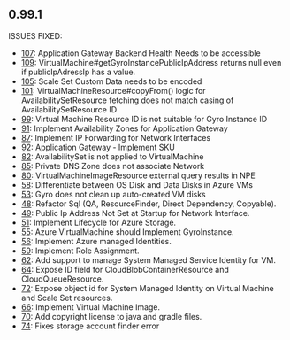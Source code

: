 ## 0.99.1

ISSUES FIXED:

* [107](https://github.com/perfectsense/gyro-azure-provider/issues/107): Application Gateway Backend Health Needs to be accessible
* [109](https://github.com/perfectsense/gyro-azure-provider/issues/110): VirtualMachine#getGyroInstancePublicIpAddress returns null even if publicIpAdressIp has a value.
* [105](https://github.com/perfectsense/gyro-azure-provider/issues/105): Scale Set Custom Data needs to be encoded
* [101](https://github.com/perfectsense/gyro-azure-provider/issues/101): VirtualMachineResource#copyFrom() logic for AvailabilitySetResource fetching does not match casing of AvailabilitySetResource ID
* [99](https://github.com/perfectsense/gyro-azure-provider/issues/99): Virtual Machine Resource ID is not suitable for Gyro Instance ID
* [91](https://github.com/perfectsense/gyro-azure-provider/issues/91): Implement Availability Zones for Application Gateway
* [87](https://github.com/perfectsense/gyro-azure-provider/issues/87): Implement IP Forwarding for Network Interfaces
* [92](https://github.com/perfectsense/gyro-azure-provider/issues/92): Application Gateway - Implement SKU
* [82](https://github.com/perfectsense/gyro-azure-provider/issues/82): AvailabilitySet is not applied to VirtualMachine
* [85](https://github.com/perfectsense/gyro-azure-provider/issues/85): Private DNS Zone does not associate Network
* [80](https://github.com/perfectsense/gyro-azure-provider/issues/80): VirtualMachineImageResource external query results in NPE
* [58](https://github.com/perfectsense/gyro-azure-provider/issues/58): Differentiate between OS Disk and Data Disks in Azure VMs
* [53](https://github.com/perfectsense/gyro-azure-provider/issues/53): Gyro does not clean up auto-created VM disks
* [48](https://github.com/perfectsense/gyro-azure-provider/issues/48): Refactor Sql (QA, ResourceFinder, Direct Dependency, Copyable).
* [49](https://github.com/perfectsense/gyro-azure-provider/issues/49): Public Ip Address Not Set at Startup for Network Interface.
* [51](https://github.com/perfectsense/gyro-azure-provider/issues/51): Implement Lifecycle for Azure Storage.
* [55](https://github.com/perfectsense/gyro-azure-provider/issues/55): Azure VirtualMachine should Implement GyroInstance.
* [56](https://github.com/perfectsense/gyro-azure-provider/issues/56): Implement Azure managed Identities.
* [59](https://github.com/perfectsense/gyro-azure-provider/issues/59): Implement Role Assignment.
* [62](https://github.com/perfectsense/gyro-azure-provider/issues/62): Add support to manage System Managed Service Identity for VM.
* [64](https://github.com/perfectsense/gyro-azure-provider/issues/64): Expose ID field for CloudBlobContainerResource and CloudQueueResource.
* [72](https://github.com/perfectsense/gyro-azure-provider/issues/72): Expose object id for System Managed Identity on Virtual Machine and Scale Set resources.
* [66](https://github.com/perfectsense/gyro-azure-provider/issues/66): Implement Virtual Machine Image.
* [70](https://github.com/perfectsense/gyro-azure-provider/issues/70): Add copyright license to java and gradle files.
* [74](https://github.com/perfectsense/gyro-azure-provider/issues/70): Fixes storage account finder error
